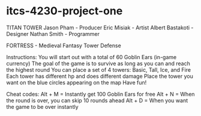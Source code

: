 # itcs-4230-project-one
TITAN TOWER
Jason Pham - Producer
Eric Misiak - Artist
Albert Bastakoti - Designer
Nathan Smith - Programmer

FORTRESS - Medieval Fantasy Tower Defense

Instructions:
You will start out with a total of 60 Goblin Ears (in-game currency)
The goal of the game is to survive as long as you can and reach the highest round
You can place a set of 4 towers: Basic, Tall, Ice, and Fire
Each tower has different hp and does different damage
Place the tower you want on the blue circles appearing on the map
Have fun!

Cheat codes:
Alt + M = Instantly get 100 Goblin Ears for free
Alt + N = When the round is over, you can skip 10 rounds ahead
Alt + D = When you want the game to be over instantly